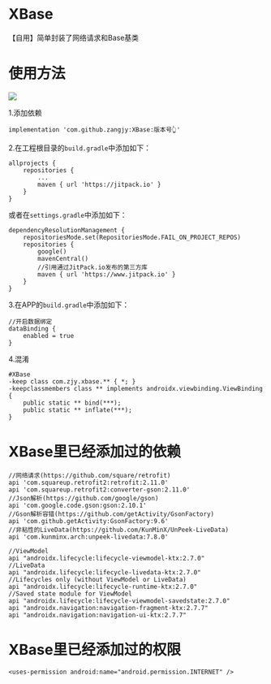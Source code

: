 # XBase

【自用】简单封装了网络请求和Base基类

# 使用方法

[![](https://jitpack.io/v/zangjy/XBase.svg)](https://jitpack.io/#zangjy/XBase)

1.添加依赖

```
implementation 'com.github.zangjy:XBase:版本号👆'
```

2.在工程根目录的`build.gradle`中添加如下：

```
allprojects {
    repositories {
        ...
        maven { url 'https://jitpack.io' }
    }
}
```

或者在`settings.gradle`中添加如下：

```
dependencyResolutionManagement {
    repositoriesMode.set(RepositoriesMode.FAIL_ON_PROJECT_REPOS)
    repositories {
        google()
        mavenCentral()
        //引用通过JitPack.io发布的第三方库
        maven { url 'https://www.jitpack.io' }
    }
}
```

3.在APP的`build.gradle`中添加如下：

```
//开启数据绑定
dataBinding {
    enabled = true
}
```

4.混淆

```
#XBase
-keep class com.zjy.xbase.** { *; }
-keepclassmembers class ** implements androidx.viewbinding.ViewBinding {
    public static ** bind(***);
    public static ** inflate(***);
}
```

# XBase里已经添加过的依赖

```
//网络请求(https://github.com/square/retrofit)
api 'com.squareup.retrofit2:retrofit:2.11.0'
api 'com.squareup.retrofit2:converter-gson:2.11.0'
//Json解析(https://github.com/google/gson)
api 'com.google.code.gson:gson:2.10.1'
//Gson解析容错(https://github.com/getActivity/GsonFactory)
api 'com.github.getActivity:GsonFactory:9.6'
//非粘性的LiveData(https://github.com/KunMinX/UnPeek-LiveData)
api 'com.kunminx.arch:unpeek-livedata:7.8.0'

//ViewModel
api "androidx.lifecycle:lifecycle-viewmodel-ktx:2.7.0"
//LiveData
api "androidx.lifecycle:lifecycle-livedata-ktx:2.7.0"
//Lifecycles only (without ViewModel or LiveData)
api "androidx.lifecycle:lifecycle-runtime-ktx:2.7.0"
//Saved state module for ViewModel
api "androidx.lifecycle:lifecycle-viewmodel-savedstate:2.7.0"
api "androidx.navigation:navigation-fragment-ktx:2.7.7"
api "androidx.navigation:navigation-ui-ktx:2.7.7"
```

# XBase里已经添加过的权限

```
<uses-permission android:name="android.permission.INTERNET" />
```
